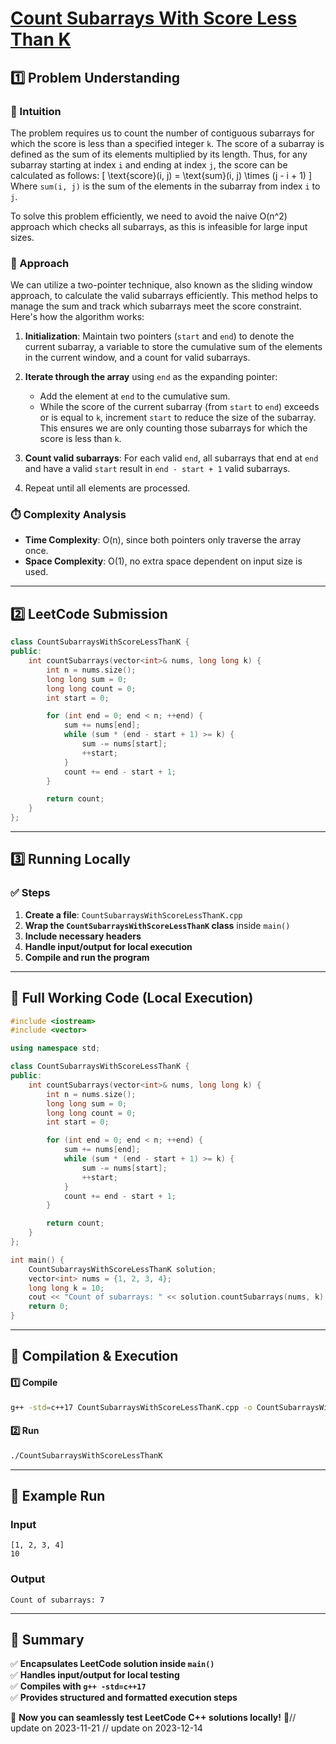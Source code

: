 # **[Count Subarrays With Score Less Than K](https://leetcode.com/problems/count-subarrays-with-score-less-than-k/description/)**  

## **1️⃣ Problem Understanding**  
### **📌 Intuition**  
The problem requires us to count the number of contiguous subarrays for which the score is less than a specified integer `k`. The score of a subarray is defined as the sum of its elements multiplied by its length. Thus, for any subarray starting at index `i` and ending at index `j`, the score can be calculated as follows:
\[ \text{score}(i, j) = \text{sum}(i, j) \times (j - i + 1) \]
Where `sum(i, j)` is the sum of the elements in the subarray from index `i` to `j`.

To solve this problem efficiently, we need to avoid the naive O(n^2) approach which checks all subarrays, as this is infeasible for large input sizes.

### **🚀 Approach**  
We can utilize a two-pointer technique, also known as the sliding window approach, to calculate the valid subarrays efficiently. This method helps to manage the sum and track which subarrays meet the score constraint. Here's how the algorithm works:

1. **Initialization**: Maintain two pointers (`start` and `end`) to denote the current subarray, a variable to store the cumulative sum of the elements in the current window, and a count for valid subarrays.

2. **Iterate through the array** using `end` as the expanding pointer:
   - Add the element at `end` to the cumulative sum.
   - While the score of the current subarray (from `start` to `end`) exceeds or is equal to `k`, increment `start` to reduce the size of the subarray. This ensures we are only counting those subarrays for which the score is less than `k`.

3. **Count valid subarrays**: For each valid `end`, all subarrays that end at `end` and have a valid `start` result in `end - start + 1` valid subarrays.

4. Repeat until all elements are processed.

### **⏱️ Complexity Analysis**  
- **Time Complexity**: O(n), since both pointers only traverse the array once.
- **Space Complexity**: O(1), no extra space dependent on input size is used.

---  

## **2️⃣ LeetCode Submission**  
```cpp
class CountSubarraysWithScoreLessThanK {
public:
    int countSubarrays(vector<int>& nums, long long k) {
        int n = nums.size();
        long long sum = 0;
        long long count = 0;
        int start = 0;

        for (int end = 0; end < n; ++end) {
            sum += nums[end];
            while (sum * (end - start + 1) >= k) {
                sum -= nums[start];
                ++start;
            }
            count += end - start + 1;
        }

        return count;
    }
};
```  

---  

## **3️⃣ Running Locally**  
### **✅ Steps**  
1. **Create a file**: `CountSubarraysWithScoreLessThanK.cpp`  
2. **Wrap the `CountSubarraysWithScoreLessThanK` class** inside `main()`  
3. **Include necessary headers**  
4. **Handle input/output for local execution**  
5. **Compile and run the program**  

---  

## **📝 Full Working Code (Local Execution)**  
```cpp
#include <iostream>
#include <vector>

using namespace std;

class CountSubarraysWithScoreLessThanK {
public:
    int countSubarrays(vector<int>& nums, long long k) {
        int n = nums.size();
        long long sum = 0;
        long long count = 0;
        int start = 0;

        for (int end = 0; end < n; ++end) {
            sum += nums[end];
            while (sum * (end - start + 1) >= k) {
                sum -= nums[start];
                ++start;
            }
            count += end - start + 1;
        }

        return count;
    }
};

int main() {
    CountSubarraysWithScoreLessThanK solution;
    vector<int> nums = {1, 2, 3, 4};
    long long k = 10;
    cout << "Count of subarrays: " << solution.countSubarrays(nums, k) << endl;
    return 0;
}
```  

---  

## **🔧 Compilation & Execution**  
#### **1️⃣ Compile**  
```bash
g++ -std=c++17 CountSubarraysWithScoreLessThanK.cpp -o CountSubarraysWithScoreLessThanK
```  

#### **2️⃣ Run**  
```bash
./CountSubarraysWithScoreLessThanK
```  

---  

## **🎯 Example Run**  
### **Input**  
```
[1, 2, 3, 4]
10
```  
### **Output**  
```
Count of subarrays: 7
```  

---  

## **📌 Summary**  
✅ **Encapsulates LeetCode solution inside `main()`**  
✅ **Handles input/output for local testing**  
✅ **Compiles with `g++ -std=c++17`**  
✅ **Provides structured and formatted execution steps**  

🚀 **Now you can seamlessly test LeetCode C++ solutions locally!** 🚀// update on 2023-11-21
// update on 2023-12-14
